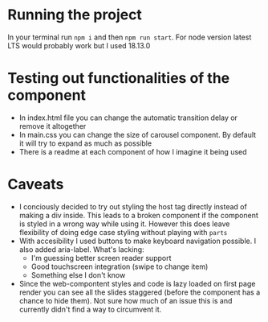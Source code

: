 # Running the project

In your terminal run `npm i` and then `npm run start`. For node version latest LTS would probably work but I used 18.13.0

# Testing out functionalities of the component
* In index.html file you can change the automatic transition delay or remove it altogether
* In main.css you can change the size of carousel component. By default it will try to expand as much as possible
* There is a readme at each component of how I imagine it being used

# Caveats
* I conciously decided to try out styling the host tag directly instead of making a div inside. This leads to a broken component if the component is styled in a wrong way while using it. However this does leave flexibility of doing edge case styling without playing with `parts`
* With accesibility I used buttons to make keyboard navigation possible. I also added aria-label. What's lacking:
    * I'm guessing better screen reader support
    * Good touchscreen integration (swipe to change item)
    * Something else I don't know
* Since the web-compontent styles and code is lazy loaded on first page render you can see all the slides staggered (before the component has a chance to hide them). Not sure how much of an issue this is and currently didn't find a way to circumvent it.